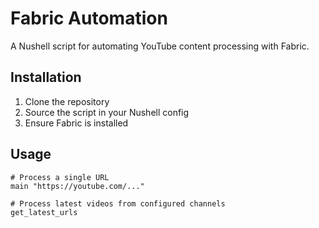 # Fabric Automation
A Nushell script for automating YouTube content processing with Fabric.

## Installation
1. Clone the repository
2. Source the script in your Nushell config
3. Ensure Fabric is installed

## Usage
```fish
# Process a single URL
main "https://youtube.com/..."

# Process latest videos from configured channels
get_latest_urls
```
